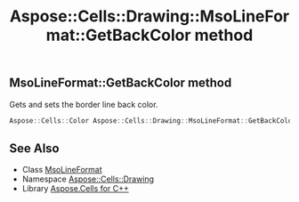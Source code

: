 ﻿---
title: Aspose::Cells::Drawing::MsoLineFormat::GetBackColor method
linktitle: GetBackColor
second_title: Aspose.Cells for C++ API Reference
description: 'Aspose::Cells::Drawing::MsoLineFormat::GetBackColor method. Gets and sets the border line back color in C++.'
type: docs
weight: 1200
url: /cpp/aspose.cells.drawing/msolineformat/getbackcolor/
---
## MsoLineFormat::GetBackColor method


Gets and sets the border line back color.

```cpp
Aspose::Cells::Color Aspose::Cells::Drawing::MsoLineFormat::GetBackColor()
```

## See Also

* Class [MsoLineFormat](../)
* Namespace [Aspose::Cells::Drawing](../../)
* Library [Aspose.Cells for C++](../../../)

